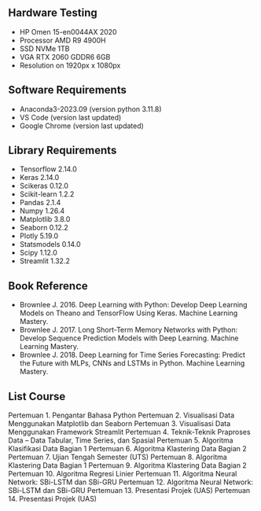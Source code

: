 ## Hardware Testing

- HP Omen 15-en0044AX 2020
- Processor AMD R9 4900H
- SSD NVMe 1TB
- VGA RTX 2060 GDDR6 6GB
- Resolution on 1920px x 1080px

## Software Requirements

- Anaconda3-2023.09 (version python 3.11.8)
- VS Code (version last updated)
- Google Chrome (version last updated)

## Library Requirements

- Tensorflow 2.14.0
- Keras 2.14.0
- Scikeras 0.12.0
- Scikit-learn 1.2.2
- Pandas 2.1.4
- Numpy 1.26.4
- Matplotlib 3.8.0
- Seaborn 0.12.2
- Plotly 5.19.0
- Statsmodels 0.14.0
- Scipy 1.12.0
- Streamlit 1.32.2

## Book Reference

- Brownlee J. 2016. Deep Learning with Python: Develop Deep Learning Models on Theano and TensorFlow Using Keras. Machine Learning Mastery.
- Brownlee J. 2017. Long Short-Term Memory Networks with Python: Develop Sequence Prediction Models with Deep Learning. Machine Learning Mastery.
- Brownlee J. 2018. Deep Learning for Time Series Forecasting: Predict the Future with MLPs, CNNs and LSTMs in Python. Machine Learning Mastery.

## List Course

Pertemuan 1. Pengantar Bahasa Python
Pertemuan 2. Visualisasi Data Menggunakan Matplotlib dan Seaborn
Pertemuan 3. Visualisasi Data Menggunakan Framework Streamlit
Pertemuan 4. Teknik-Teknik Praproses Data – Data Tabular, Time Series, dan Spasial
Pertemuan 5. Algoritma Klasifikasi Data Bagian 1
Pertemuan 6. Algoritma Klastering Data Bagian 2
Pertemuan 7. Ujian Tengah Semester (UTS)
Pertemuan 8. Algoritma Klastering Data Bagian 1
Pertemuan 9. Algoritma Klastering Data Bagian 2
Pertemuan 10. Algoritma Regresi Linier
Pertemuan 11. Algoritma Neural Network: SBi-LSTM dan SBi-GRU
Pertemuan 12. Algoritma Neural Network: SBi-LSTM dan SBi-GRU
Pertemuan 13. Presentasi Projek (UAS)
Pertemuan 14. Presentasi Projek (UAS)
